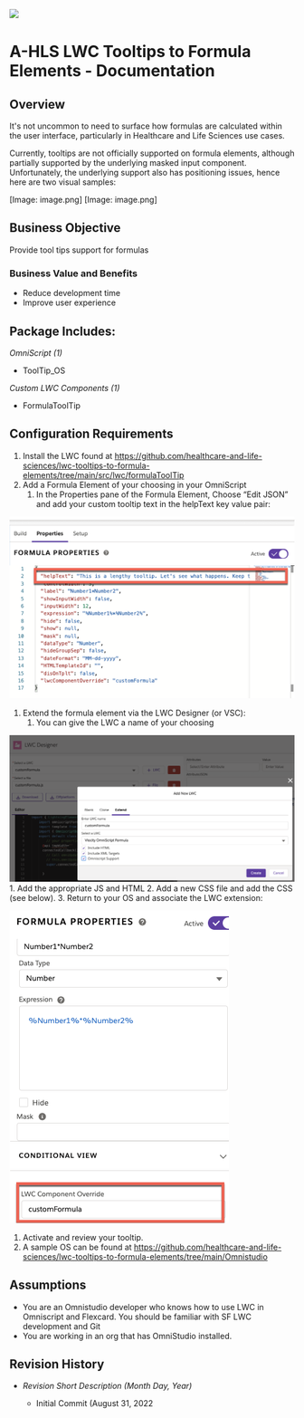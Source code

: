![](images/ahlsbanner.png)
<h1>A-HLS LWC Tooltips to Formula Elements - Documentation</h1>

<h2>Overview</h2>

It's not uncommon to need to surface how formulas are calculated within the user interface, particularly in Healthcare and Life Sciences use cases. 

Currently, tooltips are not officially supported on formula elements, although partially supported by the underlying masked input component. Unfortunately, the underlying support also has positioning issues, hence here are two visual samples:

[Image: image.png]
[Image: image.png]


<h2>Business Objective</h2>

Provide tool tips support for formulas

<h3>Business Value and Benefits</h3>

* Reduce development time
* Improve user experience


<h2>Package Includes:</h2>

*OmniScript (1)*

* ToolTip_OS

*Custom LWC Components (1)*

* FormulaToolTip


<h2>Configuration Requirements</h2>

1. Install the LWC found at https://github.com/healthcare-and-life-sciences/lwc-tooltips-to-formula-elements/tree/main/src/lwc/formulaToolTip 
2. Add a Formula Element of your choosing in your OmniScript
    1. In the Properties pane of the Formula Element, Choose “Edit JSON” and add your custom tooltip text in the helpText key value pair:

![](/images/tooltip1.png)

1. Extend the formula element via the LWC Designer (or VSC):
    1. You can give the LWC a name of your choosing

![](/images/tooltip2.png)
    1. Add the appropriate JS and HTML
    2. Add a new CSS file and add the CSS (see below).
    3. Return to your OS and associate the LWC extension:

![](/images/tooltip3.png)


1. Activate and review your tooltip.
2. A sample OS can be found at https://github.com/healthcare-and-life-sciences/lwc-tooltips-to-formula-elements/tree/main/Omnistudio

<h2>Assumptions</h2>

* You are an Omnistudio developer who knows how to use LWC in Omniscript and Flexcard. You should be familiar with SF LWC development and Git
* You are working in an org that has OmniStudio installed.


<h2>Revision History</h2>

* *Revision Short Description (Month Day, Year)*

    * Initial Commit (August 31, 2022

